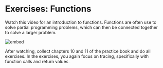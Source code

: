 # Exercises: Functions

Watch this video for an introduction to functions. Functions are often use to solve partial programming problems, which can then be connected together to solve a larger problem.

![embed](https://www.youtube.com/embed/n1glFqt3g38)

After watching, collect chapters 10 and 11 of the practice book and do all exercises. In the exercises, you again focus on tracing, specifically with function calls and return values.
